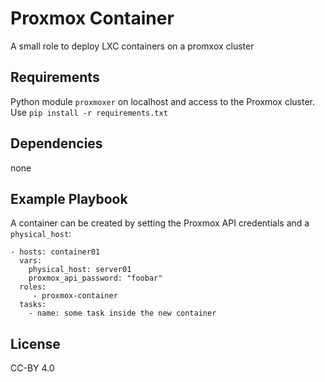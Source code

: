 Proxmox Container
=========

A small role to deploy LXC containers on a promxox cluster

Requirements
------------

Python module `proxmoxer` on localhost and access to the Proxmox cluster.
Use `pip install -r requirements.txt`

Dependencies
------------

none

Example Playbook
----------------

A container can be created by setting the Proxmox API credentials and a `physical_host`:

    - hosts: container01
      vars:
        physical_host: server01
        proxmox_api_password: "foobar"
      roles:
         - proxmox-container
      tasks:
        - name: some task inside the new container

License
-------

CC-BY 4.0
